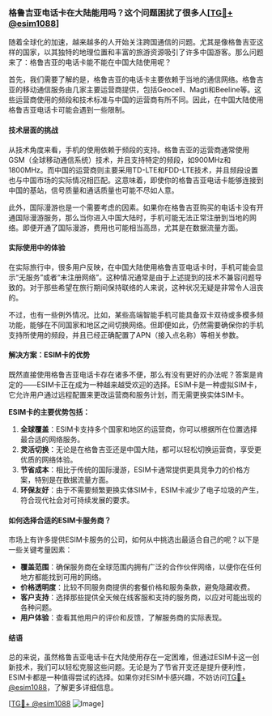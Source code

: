 ### 格鲁吉亚电话卡在大陆能用吗？这个问题困扰了很多人[[TG💪+ @esim1088](https://t.me/s/esim1088)]

随着全球化的加速，越来越多的人开始关注跨国通信的问题。尤其是像格鲁吉亚这样的国家，以其独特的地理位置和丰富的旅游资源吸引了许多中国游客。那么问题来了：格鲁吉亚的电话卡能不能在中国大陆使用呢？

首先，我们需要了解的是，格鲁吉亚的电话卡主要依赖于当地的通信网络。格鲁吉亚的移动通信服务由几家主要运营商提供，包括Geocell、Magti和Beeline等。这些运营商使用的频段和技术标准与中国的运营商有所不同。因此，在中国大陆使用格鲁吉亚电话卡可能会遇到一些限制。

#### 技术层面的挑战

从技术角度来看，手机的使用依赖于频段的支持。格鲁吉亚的运营商通常使用GSM（全球移动通信系统）技术，并且支持特定的频段，如900MHz和1800MHz。而中国的运营商则主要采用TD-LTE和FDD-LTE技术，并且频段设置也与中国市场的实际情况相匹配。这意味着，即使你的格鲁吉亚电话卡能够连接到中国的基站，信号质量和通话质量也可能不尽如人意。

此外，国际漫游也是一个需要考虑的因素。如果你在格鲁吉亚购买的电话卡没有开通国际漫游服务，那么当你进入中国大陆时，手机可能无法正常注册到当地的网络。即便开通了国际漫游，费用也可能相当高昂，尤其是在数据流量方面。

#### 实际使用中的体验

在实际旅行中，很多用户反映，在中国大陆使用格鲁吉亚电话卡时，手机可能会显示“无服务”或者“未注册网络”。这种情况通常是由于上述提到的技术不兼容问题导致的。对于那些希望在旅行期间保持联络的人来说，这种状况无疑是非常令人沮丧的。

不过，也有一些例外情况。比如，某些高端智能手机可能具备双卡双待或多模多频功能，能够在不同国家和地区之间切换网络。但即便如此，仍然需要确保你的手机支持所使用的频段，并且已经正确配置了APN（接入点名称）等相关参数。

#### 解决方案：ESIM卡的优势

既然直接使用格鲁吉亚电话卡存在诸多不便，那么有没有更好的办法呢？答案是肯定的——ESIM卡正在成为一种越来越受欢迎的选择。ESIM卡是一种虚拟SIM卡，它允许用户通过远程配置来更改运营商和服务计划，而无需更换实体SIM卡。

**ESIM卡的主要优势包括：**

1. **全球覆盖**：ESIM卡支持多个国家和地区的运营商，你可以根据所在位置选择最合适的网络服务。
2. **灵活切换**：无论是在格鲁吉亚还是中国大陆，都可以轻松切换运营商，享受更优质的网络体验。
3. **节省成本**：相比于传统的国际漫游，ESIM卡通常提供更具竞争力的价格方案，特别是在数据流量方面。
4. **环保友好**：由于不需要频繁更换实体SIM卡，ESIM卡减少了电子垃圾的产生，符合现代社会对可持续发展的要求。

#### 如何选择合适的ESIM卡服务商？

市场上有许多提供ESIM卡服务的公司，如何从中挑选出最适合自己的呢？以下是一些关键考量因素：

- **覆盖范围**：确保服务商在全球范围内拥有广泛的合作伙伴网络，以便你在任何地方都能找到可用的网络。
- **价格透明度**：比较不同服务商提供的套餐价格和服务条款，避免隐藏收费。
- **客户支持**：选择那些提供全天候在线客服和支持的服务商，以应对可能出现的各种问题。
- **用户体验**：查看其他用户的评价和反馈，了解服务商的实际表现。

#### 结语

总的来说，虽然格鲁吉亚电话卡在大陆使用存在一定困难，但通过ESIM卡这一创新技术，我们可以轻松克服这些问题。无论是为了节省开支还是提升便利性，ESIM卡都是一种值得尝试的选择。如果你对ESIM卡感兴趣，不妨访问[TG💪+ @esim1088](https://t.me/s/esim1088)，了解更多详细信息。

[[TG💪+ @esim1088](https://t.me/s/esim1088) ![Image](https://i.postimg.cc/4NQfJmqS/Snipaste-2025-05-13-00-14-12.png)]
